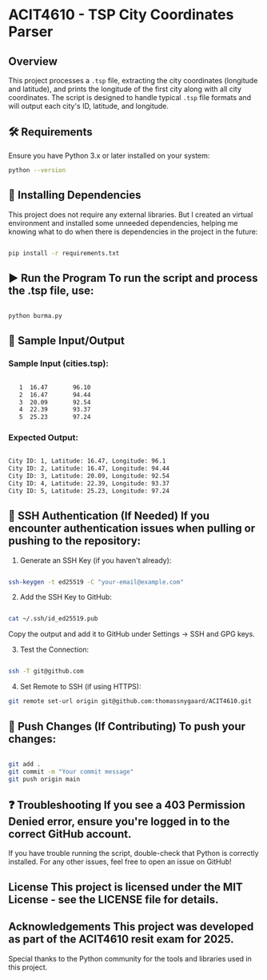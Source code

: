 # ACIT4610 - TSP City Coordinates Parser

## Overview
This project processes a `.tsp` file, extracting the city coordinates (longitude and latitude), and prints the longitude of the first city along with all city coordinates. The script is designed to handle typical `.tsp` file formats and will output each city's ID, latitude, and longitude.

## 🛠 Requirements
Ensure you have Python 3.x or later installed on your system:

```bash
python --version
```
## 📂 Installing Dependencies
This project does not require any external libraries. But I created an virtual environment and installed some unneeded dependencies, helping me knowing what to do when there is dependencies in the project in the future:
```bash

pip install -r requirements.txt
```

## ▶️ Run the Program To run the script and process the .tsp file, use:

```bash

python burma.py
```
## 📄 Sample Input/Output

### Sample Input (cities.tsp):

```bash

   1  16.47       96.10
   2  16.47       94.44
   3  20.09       92.54
   4  22.39       93.37
   5  25.23       97.24

```
### Expected Output:

```bash

City ID: 1, Latitude: 16.47, Longitude: 96.1
City ID: 2, Latitude: 16.47, Longitude: 94.44
City ID: 3, Latitude: 20.09, Longitude: 92.54
City ID: 4, Latitude: 22.39, Longitude: 93.37
City ID: 5, Latitude: 25.23, Longitude: 97.24
```
## 🔑 SSH Authentication (If Needed) If you encounter authentication issues when pulling or pushing to the repository:

1. Generate an SSH Key (if you haven't already):
```bash

ssh-keygen -t ed25519 -C "your-email@example.com"
```
2. Add the SSH Key to GitHub:
```bash

cat ~/.ssh/id_ed25519.pub
```
Copy the output and add it to GitHub under Settings → SSH and GPG keys.

3. Test the Connection:
```bash

ssh -T git@github.com
```
4. Set Remote to SSH (if using HTTPS):
```bash
git remote set-url origin git@github.com:thomassnygaard/ACIT4610.git
```
## 🚀 Push Changes (If Contributing) To push your changes:

```bash

git add .
git commit -m "Your commit message"
git push origin main
```
## ❓ Troubleshooting If you see a 403 Permission Denied error, ensure you're logged in to the correct GitHub account.
If you have trouble running the script, double-check that Python is correctly installed.
For any other issues, feel free to open an issue on GitHub!

## License This project is licensed under the MIT License - see the LICENSE file for details.

## Acknowledgements This project was developed as part of the ACIT4610 resit exam for 2025.
Special thanks to the Python community for the tools and libraries used in this project.
